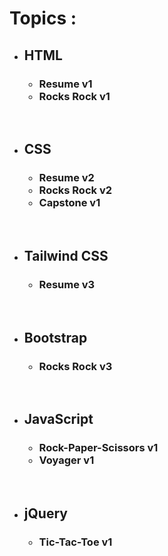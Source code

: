 <h1>Topics : </h1>
<ul>
    <li><h2>HTML</h2>
        <ul>
            <h3>
                <li>Resume v1</li>
                <li>Rocks Rock v1</li>
            </h3>
        </ul>
    </li>
    <br/>
    <li><h2>CSS </h2>
        <ul>
            <h3>
                <li>Resume v2</li>
                <li>Rocks Rock v2</li>
                <li>Capstone  v1</li>
            </h3>
        </ul>
    </li>
    <br/>
    <li><h2>Tailwind CSS </h2>
        <ul>
            <h3>
                <li>Resume v3</li>
            </h3>
        </ul>
    </li>
    <br/>
    <li><h2>Bootstrap </h2>
        <ul>
            <h3>
                <li>Rocks Rock v3</li>
            </h3>
        </ul>
    </li>
    <br/>
    <li><h2>JavaScript</h2>
        <ul>
            <h3>
                <li>Rock-Paper-Scissors v1</li>
                <li>Voyager v1</li>
            </h3>
        </ul>
    </li>
    <br/>
    <li><h2>jQuery</h2>
        <ul>
            <h3>
                <li>Tic-Tac-Toe v1</li>
            </h3>
        </ul>
    </li>
    <br/>
</ul>